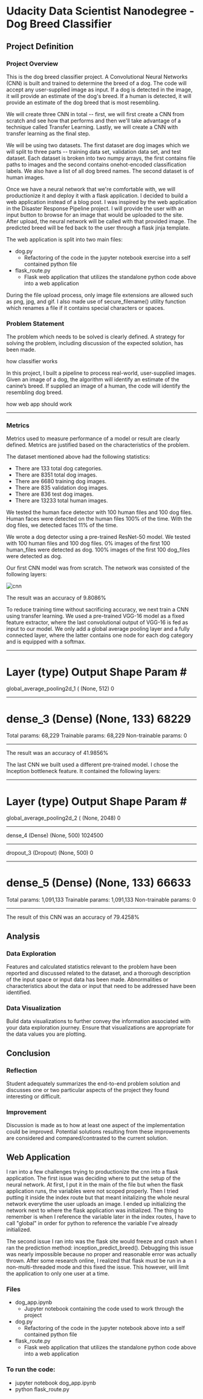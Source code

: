 # Udacity Data Scientist Nanodegree - Dog Breed Classifier

## Project Definition

### Project Overview
This is the dog breed classifier project. A Convolutional Neural Networks (CNN) is built and trained to determine the breed of a dog. The code will accept any user-supplied image as input. If a dog is detected in the image, it will provide an estimate of the dog's breed. If a human is detected, it will provide an estimate of the dog breed that is most resembling. 

We will create three CNN in total -- first, we will first create a CNN from scratch and see how that performs and then we'll take advantage of a technique called Transfer Learning. Lastly, we will create a CNN with transfer learning as the final step.

We will be using two datasets. The first dataset are dog images which we will split to three parts -- training data set, validation data set, and test dataset. Each dataset is broken into two numpy arrays, the first contains file paths to images and the second contains onehot-encoded classification labels. We also have a list of all dog breed names. The second dataset is of human images. 

Once we have a neural network that we're comfortable with, we will productionize it and deploy it with a flask application. I decided to build a web application instead of a blog post. I was inspired by the web application in the Disaster Response Pipeline project. I will provide the user with an input button to browse for an image that would be uploaded to the site. After upload, the neural network will be called with that provided image. The predicted breed will be fed back to the user through a flask jinja template.

The web application is split into two main files:
* dog.py
    * Refactoring of the code in the jupyter notebook exercise into a self contained python file
* flask_route.py
    * Flask web application that utilizes the standalone python code above into a web application

During the file upload process, only image file extensions are allowed such as png, jpg, and gif. I also made use of secure_filename() utility function which renames a file if it contains special characters or spaces.

### Problem Statement
The problem which needs to be solved is clearly defined. A strategy for solving the problem, including discussion of the expected solution, has been made.

how classifier works

In this project, I built a pipeline to process real-world, user-supplied images. Given an image of a dog, the algorithm will identify an estimate of the canine’s breed. If supplied an image of a human, the code will identify the resembling dog breed.

how web app should work

--------------------------------------

### Metrics
Metrics used to measure performance of a model or result are clearly defined. Metrics are justified based on the characteristics of the problem.

The dataset mentioned above had the following statistics:

* There are 133 total dog categories.
* There are 8351 total dog images.
* There are 6680 training dog images.
* There are 835 validation dog images.
* There are 836 test dog images.
* There are 13233 total human images.

We tested the human face detector with 100 human files and 100 dog files. Human faces were detected on the human files 100% of the time. With the dog files, we detected faces 11% of the time.

We wrote a dog detector using a pre-trained ResNet-50 model. We tested with 100 human files and 100 dog files. 0% images of the first 100 human_files were detected as dog. 100% images of the first 100 dog_files were detected as dog.

Our first CNN model was from scratch. The network was consisted of the following layers:

![cnn](https://github.com/elok/DSND_Capstone/raw/377791701997969e07bc4be455fd31e7219bb5c9/images/sample_cnn.png)

The result was an accuracy of 9.8086%

To reduce training time without sacrificing accuracy, we next train a CNN using transfer learning. We used a pre-trained VGG-16 model as a fixed feature extractor, where the last convolutional output of VGG-16 is fed as input to our model. We only add a global average pooling layer and a fully connected layer, where the latter contains one node for each dog category and is equipped with a softmax.

_________________________________________________________________
Layer (type)                 Output Shape              Param #   
=================================================================
global_average_pooling2d_1 ( (None, 512)               0         
_________________________________________________________________
dense_3 (Dense)              (None, 133)               68229     
=================================================================
Total params: 68,229
Trainable params: 68,229
Non-trainable params: 0
_________________________________________________________________

The result was an accuracy of 41.9856%

The last CNN we built used a different pre-trained model. I chose the Inception bottleneck feature. It contained the following layers:

_________________________________________________________________
Layer (type)                 Output Shape              Param #   
=================================================================
global_average_pooling2d_2 ( (None, 2048)              0         
_________________________________________________________________
dense_4 (Dense)              (None, 500)               1024500   
_________________________________________________________________
dropout_3 (Dropout)          (None, 500)               0         
_________________________________________________________________
dense_5 (Dense)              (None, 133)               66633     
=================================================================
Total params: 1,091,133
Trainable params: 1,091,133
Non-trainable params: 0
_________________________________________________________________

The result of this CNN was an accuracy of 79.4258%

## Analysis

### Data Exploration
Features and calculated statistics relevant to the problem have been reported and discussed related to the dataset, and a thorough description of the input space or input data has been made. Abnormalities or characteristics about the data or input that need to be addressed have been identified.


### Data Visualization
Build data visualizations to further convey the information associated with your data exploration journey. Ensure that visualizations are appropriate for the data values you are plotting.


## Conclusion

### Reflection
Student adequately summarizes the end-to-end problem solution and discusses one or two particular aspects of the project they found interesting or difficult.

### Improvement
Discussion is made as to how at least one aspect of the implementation could be improved. Potential solutions resulting from these improvements are considered and compared/contrasted to the current solution.


## Web Application
I ran into a few challenges trying to productionize the cnn into a flask application. The first issue was deciding where to put the setup of the neural network. At first, I put it in the main of the file but when the flask application runs, the variables were not scoped properly. Then I tried putting it inside the index route but that meant initalizing the whole neural network everytime the user uploads an image. I ended up initializing the network next to where the flask application was initialized. The thing to remember is when I reference the variable later in the index routes, I have to call "global" in order for python to reference the variable I've already initialized.

The second issue I ran into was the flask site would freeze and crash when I ran the prediction method: inception_predict_breed(). Debugging this issue was nearly impossible because no proper and reasonable error was actually thrown. After some research online, I realized that flask must be run in a non-multi-threaded mode and this fixed the issue. This however, will limit the application to only one user at a time. 

### Files
* dog_app.ipynb
    * Jupyter notebook containing the code used to work through the project
* dog.py
    * Refactoring of the code in the jupyter notebook above into a self contained python file
* flask_route.py
    * Flask web application that utilizes the standalone python code above into a web application
    
### To run the code:
- jupyter notebook dog_app.ipynb
- python flask_route.py
